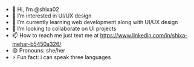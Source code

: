 - 👋 Hi, I’m @shixa02
- 👀 I’m interested in UI/UX design
- 🌱 I’m currently learning web development along with UI/UX design
- 💞️ I’m looking to collaborate on UI projects
- 📫 How to reach me just text me at https://www.linkedin.com/in/shixa-mehar-b5450a326/
- 😄 Pronouns: she/her
- ⚡ Fun fact: i can speak three languages  

<!---
shiza02/shiza02 is a ✨ special ✨ repository because its `README.md` (this file) appears on your GitHub profile.
You can click the Preview link to take a look at your changes.
--->
